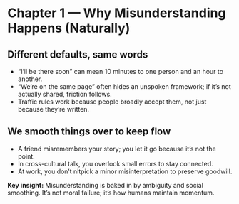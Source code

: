 # Chapter 1 — Why Misunderstanding Happens (Naturally)

## Different defaults, same words
- “I’ll be there soon” can mean 10 minutes to one person and an hour to another.
- “We’re on the same page” often hides an unspoken framework; if it’s not actually shared, friction follows.
- Traffic rules work because people broadly accept them, not just because they’re written.

## We smooth things over to keep flow
- A friend misremembers your story; you let it go because it’s not the point.
- In cross-cultural talk, you overlook small errors to stay connected.
- At work, you don’t nitpick a minor misinterpretation to preserve goodwill.

**Key insight:** Misunderstanding is baked in by ambiguity and social smoothing. It’s not moral failure; it’s how humans maintain momentum.
